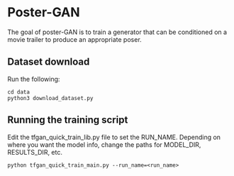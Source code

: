 # Poster-GAN

The goal of poster-GAN is to train a generator that can be conditioned on a movie trailer to produce an 
appropriate poser.

## Dataset download

Run the following:

```
cd data
python3 download_dataset.py
```

## Running the training script
Edit the tfgan_quick_train_lib.py file to set the RUN_NAME. Depending on where you want the model
info, change the paths for MODEL_DIR, RESULTS_DIR, etc.

```
python tfgan_quick_train_main.py --run_name=<run_name>
```

